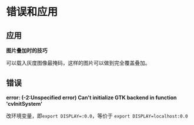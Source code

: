 # 错误和应用

## 应用

**图片叠加时的技巧**

可以载入灰度图像最掩码，这样的图片可以做到完全覆盖叠加。


## 错误

**error: (-2:Unspecified error) Can't initialize GTK backend in function 'cvInitSystem'**

改环境变量，即`export DISPLAY=:0.0`，等价于 `export DISPLAY=localhost:0.0`
